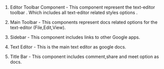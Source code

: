1. Editor Toolbar Component - This component represent the text-editor toolbar . Which includes all text-editor related styles options .

2. Main Toolbar - This components represent docs related options for the text-editor (File,Edit,View).

3. Sidebar - This component includes links to other Google apps.

4. Text Editor - This is the main text editor as google docs.

5. Title Bar - This component includes comment,share and meet option as docs.
